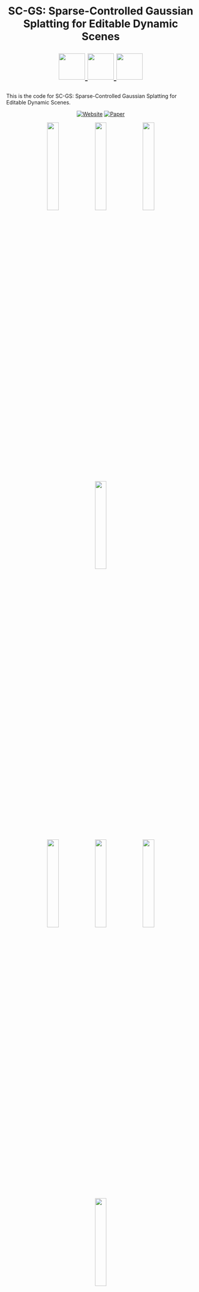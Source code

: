<h1 align="center">
  SC-GS: Sparse-Controlled Gaussian Splatting for Editable Dynamic Scenes

  <a href="https://www.hku.hk/"><img height="70" src="assets/HKU.png"> </a>
  <a href="https://github.com/VAST-AI-Research/"><img height="70" src="assets/VAST.png"> </a>
  <a href="https://www.zju.edu.cn/english/"><img height="70" src="assets/ZJU.png"> </a> 
</h1>

This is the code for SC-GS: Sparse-Controlled Gaussian Splatting for Editable Dynamic Scenes.

<div align="center">
  
[![Website](assets/badge-website.svg)](https://yihua7.github.io/SC-GS-web/)
[![Paper](https://img.shields.io/badge/arXiv-PDF-b31b1b)](https://arxiv.org/abs/2312.14937)

</div>

<div align="center">
  <img src="./assets/family.gif" width="24.5%">
  <img src="./assets/horse.gif" width="24.5%">
  <img src="./assets/hand.gif" width="24.5%">
  <img src="./assets/plant.gif" width="24.5%">
</div>

<div align="center">
  <img src="./assets/edited_jumpingjacks.gif" width="24.5%">
  <img src="./assets/edited_hook.gif" width="24.5%">
  <img src="./assets/edited_mutant.gif" width="24.5%">
  <img src="./assets/edited_lego.gif" width="24.5%">
</div>

*With interactive editing empowered by SC-GS, users can effortlessly edit and customize their digital assets with interactive editing features.*

<div align="center">
  <img src="./assets/teaser.png" width="100%" height="100%">
</div>

*Given (a) an image sequence from a monocular dynamic video, we propose to represent the motion with a set of sparse control points, which can be used to drive 3D Gaussians for high-fidelity rendering.Our approach enables both (b) dynamic view synthesis and (c) motion editing due to the motion representation based on sparse control points*


## Updates

### 2024-03-17: 

1. Editing **static scenes** is now supported! Simply include the `--is_scene_static` argument and you are good to go!

2. Video rendering is now supported with interpolation of editing results. Press the button `sv_kpt` to save each edited result and press `render_traj` to render the interpolated motions as a video. Click the `spiral` to switch the camera-motion pattern of the rendered video between a spiral trace and a fixed pose.

3. On self-captured real-world scenes where Gaussian number will be too large, the dimension of hyper coordinates that seperate close but disconnected parts can be set to 2 to speed up the rendering: ` --hyper_dim 2`. Also remember to remove `--is_blender` in such cases!

### 2024-03-07

We offer two ARAP deformation strategies for motion editing: 1. iterative deformation and 2. deformation from Laplacian initialization.

### 2024-03-06

To prevent initialization failure of control points, you use the argument `--init_isotropic_gs_with_all_colmap_pcl` on self-captured datasets.


## Install

```bash
git clone https://github.com/yihua7/SC-GS --recursive
cd SC-GS

# environment creation
conda create -n SC-GS python=3.10
conda activate SC-GS
## cuda toolkit
conda install -c nvidia/label/cuda-12.1.1 cuda-toolkit
# torch
pip install torch==2.4.0 torchvision==0.19.0 torchaudio==2.4.0 --index-url https://download.pytorch.org/whl/cu121
# requirements
pip install -r requirements.txt

# a modified gaussian splatting (+ depth, alpha rendering)
pip install ./submodules/diff-gaussian-rasterization

# simple-knn
pip install ./submodules/simple-knn
```

### Setup datasets path 
In `config.py`, e.g.:

```python
datasets_path = Path("/home/stefano/Data")
```

## Run

### Train wit GUI

* To begin the training, select the 'start' button. The program will begin with pre-training control points in the form of Gaussians for 10,000 steps before progressing to train dynamic Gaussians.

* To view the control points, click on the 'Node' button found on the panel located after 'Visualization'.

```bash
# Train with GUI (for the resolution of 400*400 with best PSNR)
CUDA_VISIBLE_DEVICES=0 python train_gui.py --dataset_path d-nerf/jumpingjacks --run_path outputs/jumpingjacks --deform_type node --node_num 512 --hyper_dim 8 --is_blender --eval --gt_alpha_mask_as_scene_mask --local_frame --resolution 2 --W 800 --H 800 --gui

# Train with GUI (for the resolution of 800*800)
CUDA_VISIBLE_DEVICES=0 python train_gui.py --dataset_path d-nerf/jumpingjacks --run_path outputs/jumpingjacks --deform_type node --node_num 512 --hyper_dim 8 --is_blender --eval --gt_alpha_mask_as_scene_mask --local_frame --W 800 --H 800 --random_bg_color --white_background --gui
```

### Train with terminal

* Simply remove the option `--gui` as following:

```bash
# Train with terminal only (for the resolution of 400*400 with best PSNR)
CUDA_VISIBLE_DEVICES=0 python train_gui.py --dataset_path d-nerf/jumpingjacks --run_path outputs/jumpingjacks --deform_type node --node_num 512 --hyper_dim 8 --is_blender --eval --gt_alpha_mask_as_scene_mask --local_frame --resolution 2 --W 800 --H 800
```

### Evalualuate

* Every 1000 steps during the training, the program will evaluate SC-GS on the test set and print the results **on the UI interface and terminal**. You can view them easily.

* You can also run the evaluation command by replacing `train_gui.py` with `render.py` in the command of training. Results will be saved in the specified log directory `outputs/XXX`. The following is an example:

```bash
# Evaluate with GUI (for the resolution of 400*400 with best PSNR)
CUDA_VISIBLE_DEVICES=0 python render.py --dataset_path d-nerf/jumpingjacks --run_path outputs/jumpingjacks --deform_type node --node_num 512 --hyper_dim 8 --is_blender --eval --gt_alpha_mask_as_scene_mask --local_frame --resolution 2 --W 800 --H 800
```

## Editing

### 2 min editing guidance:

(The video was recorded prior to the addition of the editing mode selection menu in the UI. In the video, the deformation was performed using the `arap_from_init` method.)

https://github.com/yihua7/SC-GS/assets/35869256/7a71d29b-975e-4870-afb1-7cdc96bb9482

### Editing Mode

We offer two deformation strategies for editing: **(1)** iterative ARAP deformation and **(2)** ARAP starts with the initial frozen moment. Users can select their preferred strategy from the Editing Mode drop-down menu on the UI interface.

<img src="./assets/Editing_mode.png" width="50%">

(1) **Iterative deformation (`arap_iterative`)**:

- **Pros**: It allows easy achievement of large-scale deformation without rotating artifacts.

- **Cons**: It may be difficult to revert to the previous state after unintentionally obtaining unwanted deformations due to the iterative state update.

(2) **Deformation from the initial frozen moment (`arap_from_init`)**:

- **Pros**: It ensures that the deformed state can be restored when control points return to their previous positions, making it easier to control without deviation.

- **Cons**: For large-scale rotational deformation, ARAP algorithm may fail to achieve the optimum since the initialization from the Laplace deformation is not robust to deal with rotation. This may result in certain areas not experiencing corresponding large-scale rotations.

**Users can personally operate and experience the differences between the two strategies. They can then choose the most suitable strategy to achieve their desired editing effect.**

### Tips on Editing with the deformation from the initial frozen moment (`arap_from_init`)

1. **When and why will artifacts appear when using `arap_from_init`?** Most artifacts of editing are caused by the inaccurate initialization of ARAP deformation, which is an iterative optimization process of position and rotation. To optimize both position and rotation to a global optimum, a good initialization of ARAP is highly required. The mode `arap_from_init` uses Laplacian deformation for initialization, which only minimizes the error of the Laplacian coordinate that changes related to rotation. Hence Laplacian deformation is not robust enough for rotation, resulting in inaccurate initialization in the face of large rotation. As a result, some areas fail to achieve correct rotations in subsequent ARAP deformation results.

2. **How to deal with artifacts?** To address this issue, the following steps are recommended, of which the core idea is to **include as many control points as possible** for large-scale deformation: (1) If you treat a big region as a rigid part and would like to apply a large deformation, use more control points to include the whole part and manipulate these control points to deform. This allows for a better Laplacian deformation result and better initialization of ARAP deformation. (2) Edit hierarchically. If you need to apply deformation of different levels, please first add control points at the finest part and deform it. After that, you can include more control points; treat them as a rigid body; and perform deformation of larger levels.

3. More tips: (1) To more efficiently add handle points, you can set the parameter `n_rings` to 3 or 4 on the GUI interface. (2) You can press `Node` button to visualize control points and check if there are any points in the region of interest missed. Press `RGB` to switch back the Gaussian rendering.

4. The above are some operational tricks for editing with `arap_from_init`, which require a sufficient understanding of ARAP deformation or more practice and attempts. This will allow for a clearer understanding of how to operate and achieve the desired deformation results.

## SOTA Performance

Quantitative comparison on D-NeRF datasets. We present the average PSNR/SSIM/LPIPS (VGG) values for novel view synthesis on dynamic scenes from D-NeRF, with each cell colored to indicate the best, second best, and third best.
<div align="center">
  <img src="./assets/D-NeRF-Results.png" width="100%" height="100%">
</div>

## Dataset

Our datareader script can recognize and read the following dataset format automatically:

* [D-NeRF](https://www.albertpumarola.com/research/D-NeRF/index.html): dynamic scenes of synthetic objects ([download](https://www.dropbox.com/s/0bf6fl0ye2vz3vr/data.zip?e=1&dl=0))

* [NeRF-DS](https://jokeryan.github.io/projects/nerf-ds/): dynamic scenes of specular objects ([download](https://github.com/JokerYan/NeRF-DS/releases/tag/v0.1-pre-release))

* Self-captured videos: 1. install [MiVOS](https://github.com/hkchengrex/MiVOS) and place [interactive_invoke.py](data_tools/interactive_invoke.py) under the installed path. 2. Set the video path in [phone_catch.py](data_tools/phone_catch.py) and run ```python ./data_tools/phone_catch.py``` to achieve frame extraction, video segmentation, and COLMAP pose estimation in sequence. Please refer to [NeRF-Texture](https://github.com/yihua7/NeRF-Texture) for detailed tutorials.

* Static self-captured scenes: For self-captured static scenes, editing is now also supported! Simply include the `--is_scene_static` argument and you are good to go!

**Important Note for Using Self-captured Videos**: 

* Please remember to remove `--is_blender` option in your command, which causes the control points to be initialized from random point clouds instead of COLMAP point clouds. 
* Additionally, you can remove `--gt_alpha_mask_as_scene_mask` and add `--gt_alpha_mask_as_dynamic_mask --gs_with_motion_mask` if you want to model both the dynamic foreground masked by MiVOS and the static background simultaneously.
* If removing `--is_blender` still meets the failure of control point initialization, please use the option: `--init_isotropic_gs_with_all_colmap_pcl`. This will initialize the isotropic Gaussians with all COLMAP point clouds, which can help avoid the risk of control points becoming extinct.
* The dimension of hyper coordinates that seperate close but disconnected parts can be set to 2 to avoid the slow rendering: `--hyper_dim 2`.


## Acknowledgement

* This framework has been adapted from the notable [Deformable 3D Gaussians](https://github.com/ingra14m/Deformable-3D-Gaussians), an excellent and pioneering work by [Ziyi Yang](https://github.com/ingra14m).
```
@article{yang2023deformable3dgs,
    title={Deformable 3D Gaussians for High-Fidelity Monocular Dynamic Scene Reconstruction},
    author={Yang, Ziyi and Gao, Xinyu and Zhou, Wen and Jiao, Shaohui and Zhang, Yuqing and Jin, Xiaogang},
    journal={arXiv preprint arXiv:2309.13101},
    year={2023}
}
```

* Credits to authors of [3D Gaussians](https://repo-sam.inria.fr/fungraph/3d-gaussian-splatting/) for their excellent code.
```
@Article{kerbl3Dgaussians,
      author       = {Kerbl, Bernhard and Kopanas, Georgios and Leimk{\"u}hler, Thomas and Drettakis, George},
      title        = {3D Gaussian Splatting for Real-Time Radiance Field Rendering},
      journal      = {ACM Transactions on Graphics},
      number       = {4},
      volume       = {42},
      month        = {July},
      year         = {2023},
      url          = {https://repo-sam.inria.fr/fungraph/3d-gaussian-splatting/}
}
```

## Citing
If you find our work useful, please consider citing:
```BibTeX
@article{huang2023sc,
  title={SC-GS: Sparse-Controlled Gaussian Splatting for Editable Dynamic Scenes},
  author={Huang, Yi-Hua and Sun, Yang-Tian and Yang, Ziyi and Lyu, Xiaoyang and Cao, Yan-Pei and Qi, Xiaojuan},
  journal={arXiv preprint arXiv:2312.14937},
  year={2023}
}
```
